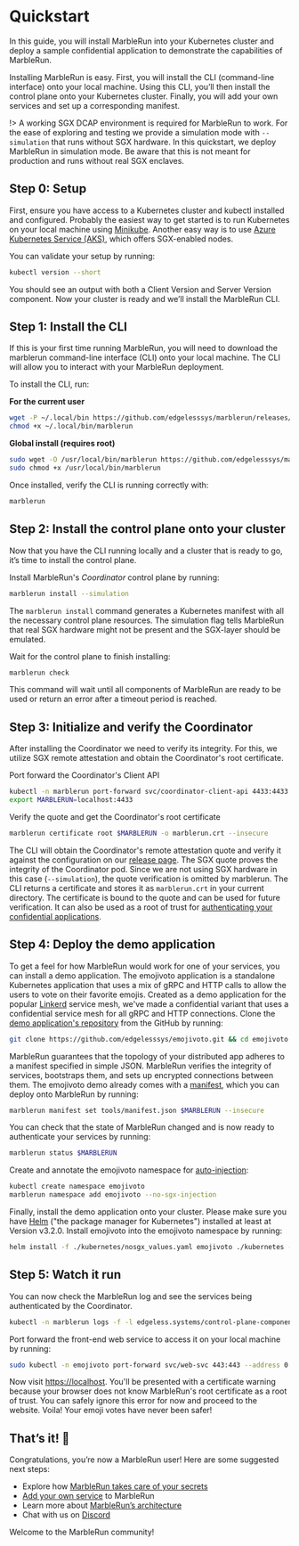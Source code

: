 # Quickstart

In this guide, you will install MarbleRun into your Kubernetes cluster and deploy a sample confidential application to demonstrate the capabilities of MarbleRun.

Installing MarbleRun is easy. First, you will install the CLI (command-line interface) onto your local machine. Using this CLI, you’ll then install the control plane onto your Kubernetes cluster.
Finally, you will add your own services and set up a corresponding manifest.


!> A working SGX DCAP environment is required for MarbleRun to work. For the ease of exploring and testing we provide a simulation mode with `--simulation` that runs without SGX hardware.
In this quickstart, we deploy MarbleRun in simulation mode. Be aware that this is not meant for production and runs without real SGX enclaves.

## Step 0: Setup

First, ensure you have access to a Kubernetes cluster and kubectl installed and configured. Probably the easiest way to get started is to run Kubernetes on your local machine using [Minikube](https://kubernetes.io/docs/workflows/tools/install-minikube/). Another easy way is to use [Azure Kubernetes Service (AKS)](https://docs.microsoft.com/en-us/azure/aks/kubernetes-walkthrough-portal), which offers SGX-enabled nodes.

You can validate your setup by running:

```bash
kubectl version --short
```

You should see an output with both a Client Version and Server Version component.
Now your cluster is ready and we’ll install the MarbleRun CLI.

## Step 1: Install the CLI

If this is your first time running MarbleRun, you will need to download the marblerun command-line interface (CLI) onto your local machine. The CLI will allow you to interact with your MarbleRun deployment.

To install the CLI, run:

**For the current user**

```bash
wget -P ~/.local/bin https://github.com/edgelesssys/marblerun/releases/latest/download/marblerun
chmod +x ~/.local/bin/marblerun
```

**Global install (requires root)**

```bash
sudo wget -O /usr/local/bin/marblerun https://github.com/edgelesssys/marblerun/releases/latest/download/marblerun
sudo chmod +x /usr/local/bin/marblerun
```

Once installed, verify the CLI is running correctly with:

```bash
marblerun
```

## Step 2: Install the control plane onto your cluster

Now that you have the CLI running locally and a cluster that is ready to go, it’s time to install the control plane.

Install MarbleRun's *Coordinator* control plane by running:

```bash
marblerun install --simulation
```

The `marblerun install` command generates a Kubernetes manifest with all the necessary control plane resources.
The simulation flag tells MarbleRun that real SGX hardware might not be present and the SGX-layer should be emulated.

Wait for the control plane to finish installing:

```bash
marblerun check
```

This command will wait until all components of MarbleRun are ready to be used or return an error after a timeout period is reached.

## Step 3: Initialize and verify the Coordinator

After installing the Coordinator we need to verify its integrity.
For this, we utilize SGX remote attestation and obtain the Coordinator's root certificate.

Port forward the Coordinator's Client API

```bash
kubectl -n marblerun port-forward svc/coordinator-client-api 4433:4433 --address localhost >/dev/null &
export MARBLERUN=localhost:4433
```

Verify the quote and get the Coordinator's root certificate

```bash
marblerun certificate root $MARBLERUN -o marblerun.crt --insecure
```

The CLI will obtain the Coordinator's remote attestation quote and verify it against the configuration on our [release page](github.com/edgelesssys/marblerun/releases/latest/download/coordinator-era.json).
The SGX quote proves the integrity of the Coordinator pod.
Since we are not using SGX hardware in this case (`--simulation`), the quote verification is omitted by marblerun.
The CLI returns a certificate and stores it as `marblerun.crt` in your current directory.
The certificate is bound to the quote and can be used for future verification.
It can also be used as a root of trust for [authenticating your confidential applications](content/features/attestation.md#external-attestation-of-the-app).

## Step 4: Deploy the demo application

To get a feel for how MarbleRun would work for one of your services, you can install a demo application.
The emojivoto application is a standalone Kubernetes application that uses a mix of gRPC and HTTP calls to allow the users to vote on their favorite emojis.
Created as a demo application for the popular [Linkerd](https://linkerd.io) service mesh, we've made a confidential variant that uses a confidential service mesh for all gRPC and HTTP connections.
Clone the [demo application's repository]( https://github.com/edgelesssys/emojivoto.git) from the GitHub by running:

```bash
git clone https://github.com/edgelesssys/emojivoto.git && cd emojivoto
```

MarbleRun guarantees that the topology of your distributed app adheres to a manifest specified in simple JSON.
MarbleRun verifies the integrity of services, bootstraps them, and sets up encrypted connections between them.
The emojivoto demo already comes with a [manifest](https://github.com/edgelesssys/emojivoto/blob/main/tools/manifest.json), which you can deploy onto MarbleRun by running:

```bash
marblerun manifest set tools/manifest.json $MARBLERUN --insecure
```

You can check that the state of MarbleRun changed and is now ready to authenticate your services by running:

```bash
marblerun status $MARBLERUN
```

Create and annotate the emojivoto namespace for [auto-injection](content/features/auto-injection.md):

```bash
kubectl create namespace emojivoto
marblerun namespace add emojivoto --no-sgx-injection
```

Finally, install the demo application onto your cluster.
Please make sure you have [Helm](https://helm.sh/docs/intro/install/) ("the package manager for Kubernetes") installed at least at Version v3.2.0.
Install emojivoto into the emojivoto namespace by running:

```bash
helm install -f ./kubernetes/nosgx_values.yaml emojivoto ./kubernetes --create-namespace -n emojivoto
```

## Step 5: Watch it run

You can now check the MarbleRun log and see the services being authenticated by the Coordinator.

```bash
kubectl -n marblerun logs -f -l edgeless.systems/control-plane-component=coordinator
```

Port forward the front-end web service to access it on your local machine by running:

```bash
sudo kubectl -n emojivoto port-forward svc/web-svc 443:443 --address 0.0.0.0
```

Now visit [https://localhost](https://localhost).
You'll be presented with a certificate warning because your browser does not know MarbleRun's root certificate as a root of trust.
You can safely ignore this error for now and proceed to the website.
Voila! Your emoji votes have never been safer!

## That’s it! 👏

Congratulations, you’re now a MarbleRun user! Here are some suggested next steps:

* Explore how [MarbleRun takes care of your secrets](content/features/secrets-management.md)
* [Add your own service](content/workflows/add-service.md) to MarbleRun
* Learn more about [MarbleRun’s architecture](content/getting-started/concepts.md)
* Chat with us on [Discord](https://discord.gg/rH8QTH56JN)

Welcome to the MarbleRun community!
